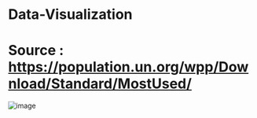 # Data-Visualization
# Source : https://population.un.org/wpp/Download/Standard/MostUsed/ 
![image](https://github.com/user-attachments/assets/035c46e5-5cff-45bb-af44-9150950cb090)
